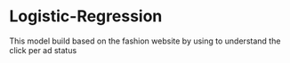 # Logistic-Regression
This model build based on the fashion website by using to understand the click per ad status
